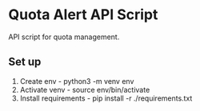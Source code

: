 # Quota Alert API Script

API script for quota management.


## Set up

1. Create env - python3 -m venv env
2. Activate venv - source env/bin/activate
3. Install requirements - pip install -r ./requirements.txt
